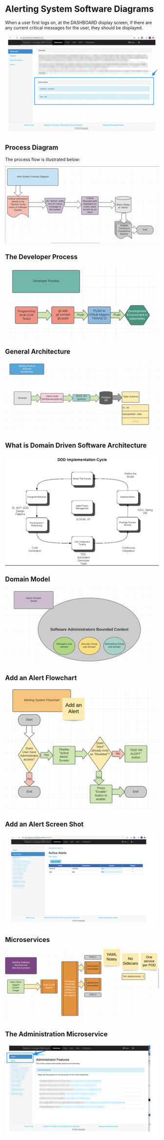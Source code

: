 # Alerting System Software Diagrams

When a user first logs on, at the DASHBOARD display screen, if there are any current critical messages for the user, they should be displayed.

![Image](../.vuepress/public/images/s_ActiveAlertsDisplayedOnHome.png "s_ActiveAlertsDisplayedOnHome.png")

## Process Diagram

The process flow is illustrated below:

![Image](../.vuepress/public/images/s_ProcessChart_1.png "s_ProcessChart_1.png")

## The Developer Process

![Image](../.vuepress/public/images/s_devProcess.png "s_devProcess.png")

## General Architecture

![Image](../.vuepress/public/images/s_Arch1.png "s_Arch1.png")

## What is Domain Driven Software Architecture 

![Image](../.vuepress/public/images/s_DomainDriveDesign.png "s_DomainDriveDesign.png")

## Domain Model

![Image](../.vuepress/public/images/s_domainModel.png "s_domainModel.png")

## Add an Alert Flowchart

![Image](../.vuepress/public/images/s_AddAnAlert_1.png "s_AddAnAlert_1.png")

## Add an Alert Screen Shot

![Image](../.vuepress/public/images/s_AddAnALertscreenShot.png "s_AddAnALertscreenShot.png")

## Microservices


![Image](../.vuepress/public/images/s_microservice.png "s_microservice.png")


## The Administration Microservice

![Image](../.vuepress/public/images/s_administratorFeatures.png "s_administratorFeatures.png")
